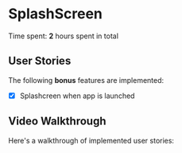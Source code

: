 # SplashScreen

Time spent: **2** hours spent in total

## User Stories

The following **bonus** features are implemented:

- [X] Splashcreen when app is launched 


## Video Walkthrough

Here's a walkthrough of implemented user stories:


